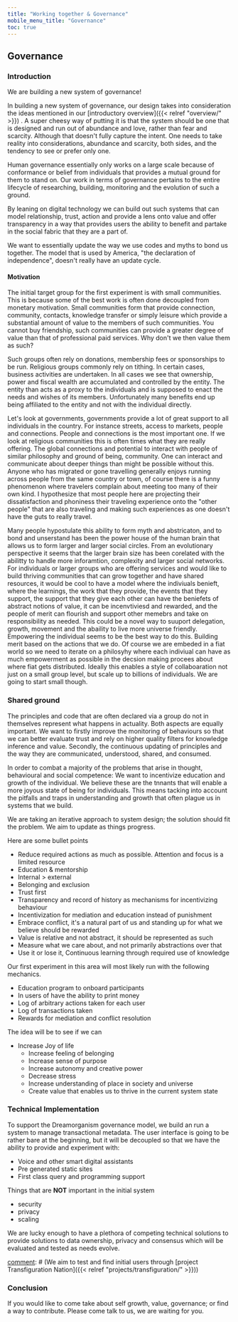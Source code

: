 ```yaml
---
title: "Working together & Governance"
mobile_menu_title: "Governance"
toc: true
---
```


## Governance

### Introduction

We are building a new system of governance! 

In building a new system of governance, our design takes into consideration the ideas mentioned in our [introductory overview]({{< relref "overview/" >}}) . A super cheesy way of putting it is that the system should be one that is designed and run out of abundance and love, rather than fear and scarcity. Although that doesn't fully capture the intent. One needs to take reality into considerations, abundance and scarcity, both sides, and the tendency to see or prefer only one.

Human governance essentially only works on a large scale because of conformance or belief from individuals that provides a mutual ground for them to stand on. Our work in terms of governance pertains to the entire lifecycle of researching, building, monitoring and the evolution of such a ground.

By leaning on digital technology we can build out such systems that can model relationship, trust, action and provide a lens onto value and offer transparency in a way that provides users the ability to benefit and partake in the social fabric that they are a part of. 

We want to essentially update the way we use codes and myths to bond us together. The model that is used by America, "the declaration of independence", doesn't really have an update cycle.

#### Motivation

The initial target group for the first experiment is with small communities. This is because some of the best work is often done decoupled from monetary motivation. Small communities form that provide connection, community, contacts, knowledge transfer or simply leisure which provide a substantial amount of value to the members of such communities. You cannot buy friendship, such communities can provide a greater degree of value than that of professional paid services. Why don't we then value them as such? 

Such groups often rely on donations, membership fees or sponsorships to be run. Religious groups commonly rely on tithing. In certain cases, business activities are undertaken. In all cases we see that ownership, power and fiscal wealth are accumulated and controlled by the entity. The entity than acts as a proxy to the individuals and is supposed to enact the needs and wishes of its members. Unfortunately many benefits end up being affiliated to the entity and not with the individual directly.

Let's look at governments, governments provide a lot of great support to all individuals in the country. For instance streets, access to markets, people and connections. People and connections is the most important one. If we look at religious communities this is often times what they are really offering. The global connections and potential to interact with people of similar philosophy and ground of being, community. One can interact and communicate about deeper things than might be possible without this. Anyone who has migrated or gone travelling generally enjoys running across people from the same country or town, of course there is a funny phenomenon where travelers complain about meeting too many of their own kind. I hypothesize that most people here are projecting their dissatisfaction and phoniness their traveling experience onto the "other people" that are also traveling and making such experiences as one doesn't have the guts to really travel.

Many people hypostulate this ability to form myth and abstricaton, and to bond and unserstand has been the power house of the human brain that allows us to form larger and larger social circles. From an evolutionary perspective it seems that the larger brain size has been corelated with the abilitty to handle more inforamtion, complexity and larger social networks. For individuals or larger groups who are offering services and would like to build thriving communities that can grow together and have shared resources, it would be cool to have a model where the indiviuals benieft, where the learnings, the work that they provide, the events that they support, the support that they give each other can have the beniefets of abstract notions of value, it can be incenvtiviesd and rewarded, and the people of merit can flourish and support other memebrs and take on responsibility as needed. This could be a novel way to suuport delegation, growth, movement and the abaility to live more universe friendly. Empowering the individual seems to be the best way to do this. Building merit based on the actions that we do. Of course we are embeded in a fiat world so we need to iterate on a philosyhy where each indiviual can have as much empowerment as possible in the decsion making procees about where fiat gets distributed. Ideally this enables a style of collaboaration not just on a small group level, but scale up to billions of individuals. We are going to start small though.


### Shared ground

The principles and code that are often declared via a group do not in themselves represent what happens in actuality. Both aspects are equally important. We want to firstly improve the monitoring of behaviours so that we can better evaluate trust and rely on higher quality filters for knowledge inference and value. Secondly, the continuous updating of principles and the way they are communicated, understood, shared, and consumed.

In order to combat a majority of the problems that arise in thought, behavioural and social competence: We want to incentivize education and growth of the individual. We believe these are the tnnants that will enable a more joyous state of being for individuals. This means tacking into account the pitfalls and traps in understanding and growth that often plague us in systems that we build.

We are taking an iterative approach to system design; the solution should fit the problem. We aim to update as things progress.

Here are some bullet points
- Reduce required actions as much as possible. Attention and focus is a limited resource
- Education & mentorship
- Internal > external
- Belonging and exclusion
- Trust first
- Transparency and record of history as mechanisms for incentivizing behaviour
- Incentivization for mediation and education instead of punishment
- Embrace conflict, it's a natural part of us and standing up for what we believe should be rewarded
- Value is relative and not abstract, it should be represented as such
- Measure what we care about, and not primarily abstractions over that
- Use it or lose it, Continuous learning through required use of knowledge

Our first experiment in this area will most likely run with the following mechanics.
- Education program to onboard participants
- In users of have the ability to print money 
- Log of arbitrary actions taken for each user
- Log of transactions taken
- Rewards for mediation and conflict resolution

The idea will be to see if we can
- Increase Joy of life
  - Increase feeling of belonging
  - Increase sense of purpose
  - Increase autonomy and creative power
  - Decrease stress
  - Increase understanding of place in society and universe
  - Create value that enables us to thrive in the current system state

### Technical Implementation

To support the Dreamorganism governance model, we build an run a system to manage transactional metadata. The user interface is going to be rather bare at the beginning, but it will be decoupled so that we have the ability to provide and experiment with: 

- Voice and other smart digital assistants
- Pre generated static sites
- First class query and programming support

Things that are **NOT** important in the initial system
- security
- privacy
- scaling

We are lucky enough to have a plethora of competing technical solutions to provide solutions to data ownership, privacy and consensus which will be evaluated and tested as needs evolve.


[comment]: # (### Alfa Users)

[comment]: # (We aim to test and find initial users through [project Transfiguration Nation]({{< relref "projects/transfiguration/" >}}))



### Conclusion

If you would like to come take about self growth, value, governance; or find a way to contribute. Please come talk to us, we are waiting for you.
